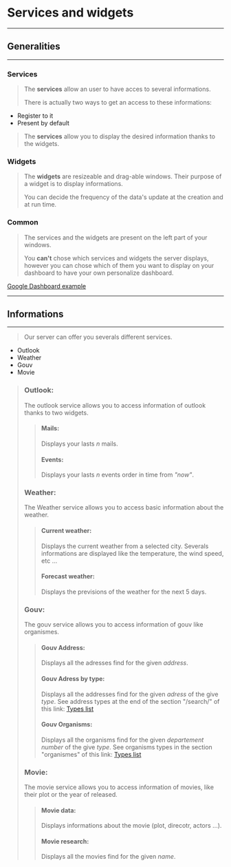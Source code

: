# Services and widgets

---
## Generalities
---

### Services

> The **services** allow an user to have acces to several informations.
>
>There is actually two ways to get an access to these informations:

* Register to it
* Present by default

> The **services** allow you to display the desired information thanks to the widgets.

### Widgets

> The **widgets** are resizeable and drag-able windows. Their purpose of a widget is to display informations.
>
> You can decide the frequency of the data's update at the creation and at run time.

### Common

> The services and the widgets are present on the left part of your windows.
>
>You **can't** chose which services and widgets the server displays, however you can chose which of them you want to display on your dashboard to have your own personalize dashboard.

[Google Dashboard example](https://myaccount.google.com/dashboard "Dashboard")

---
## Informations
---
> Our server can offer you severals different services.

* Outlook
* Weather
* Gouv
* Movie


> ### Outlook:
> The outlook service allows you to access information of outlook thanks to two widgets.
>> #### Mails:
>> Displays your lasts *n* mails.
>> #### Events:
>> Displays your lasts *n* events order in time from *"now"*.
> ### Weather:
> The Weather service allows you to access basic information about the weather.
>> #### Current weather:
>> Displays the current weather from a selected city.
>> Severals informations are displayed like the temperature, the wind speed, etc ...
>> #### Forecast weather:
>> Displays the previsions of the weather for the next 5 days.
> ### Gouv:
> The gouv service allows you to access information of gouv like organismes.
>> #### Gouv Address:
>> Displays all the adresses find for the given *address*.
>> #### Gouv Adress by type:
>> Displays all the addresses find for the given *adress* of the give *type*.
See address types at the end of the section "/search/" of this link:
[Types list](https://adresse.data.gouv.fr/api "Types list")
>> #### Gouv Organisms:
>> Displays all the organisms find for the given *departement number* of the give *type*.
See organisms types in the section "organismes" of this link:
[Types list](https://api.gouv.fr/api/api_etablissements_publics.html "Types list")
> ### Movie:
> The movie service allows you to access information of movies, like their plot or the year of released.
>> #### Movie data:
>> Displays informations about the movie (plot, direcotr, actors ...).
>> #### Movie research:
>> Displays all the movies find for the given *name*.